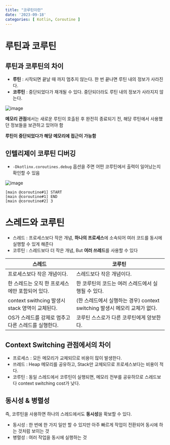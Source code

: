 ```yaml
---
title: "코루틴이란"
date: '2023-09-18'
categories: [ Kotlin, Coroutine ]
---
```


# 루틴과 코루틴

## 루틴과 코루틴의 차이

- **루틴** : 시작되면 끝날 때 까지 멈추지 않는다. 한 번 끝나면 루틴 내의 정보가 사라진다.
- **코루틴** : 중단되었다가 재개될 수 있다. 중단되더라도 루틴 내의 정보가 사라지지 않는다.

![image](https://github.com/won0935/won0935.github.io/assets/55419159/7bbf077f-4f66-4a21-a3e0-80b994c8e019)

**메모리 관점**에서는 새로운 루틴이 호출된 후 완전히 종료되기 전, 해당 루틴에서 사용했던 정보들을 보관하고 있어야 함

**루틴이 중단되었다가 해당 메모리에 접근이 가능함**

## 인텔리제이 코루틴 디버깅

- `-Dkotlinx.coroutines.debug` 옵션을 주면 어떤 코루틴에서 출력이 일어났는지 확인할 수 있음

![image](https://github.com/won0935/won0935.github.io/assets/55419159/47341f01-686f-4ab3-a338-19018417b553)

```shell
[main @coroutine#1] START
[main @coroutine#1] END
[main @coroutine#2] 3
```

# 스레드와 코루틴

- 스레드 : 프로세스보다 작은 개념, **하나의 프로세스**에 소속되어 여러 코드를 동시에 실행할 수 있게 해준다
- 코루틴 : 스레드보다 더 작은 개념, But **여러 쓰레드**를 사용할 수 있다

| 스레드                                   | 코루틴                                                 |
|---------------------------------------|-----------------------------------------------------|
| 프로세스보다 작은 개념이다.                       | 스레드보다 작은 개념이다.                                      |
| 한 스레드는 오직 한 프로세스에만 포함되어 있다.           | 한 코루틴의 코드는 여러 스레드에서 실행될 수 있다.                       |
| context swithcing 발생시 stack 영역이 교체된다. | (한 스레드에서 실행하는 경우) context switching 발생시 메모리 교체가 없다. |
| OS가 스레드를 강제로 멈추고 다른 스레드를 실행한다.        | 코루틴 스스로가 다른 코루틴에게 양보한다.                             |

## Context Switching 관점에서의 차이

- 프로세스 : 모든 메모리가 교체되므로 비용이 많이 발생한다.
- 쓰레드 : Heap 메모리를 공유하고, Stack만 교체되므로 프로세스보다는 비용이 적다.
- 코루틴 : 동일 스레드에서 코루틴이 실행되면, 메모리 전부를 공유하므로 스레드보다 context switching cost가 낮다.

## 동시성 & 병렬성

즉, 코루틴을 사용하면 하나의 스레드에서도 **동시성**을 확보할 수 있다.

- 동시성 : 한 번에 한 가지 일만 할 수 있지만 아주 빠르게 작업이 전환되어 동시에 하는 것처럼 보이는 것
- 병렬성 : 여러 작업을 동시에 실행하는 것
